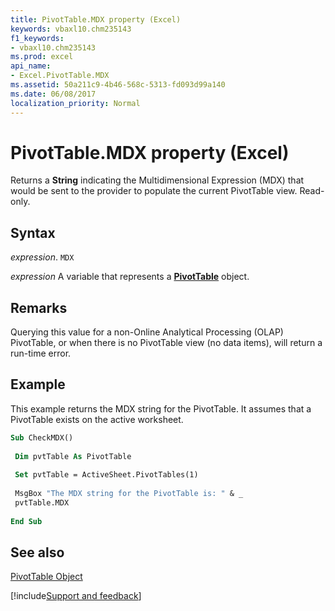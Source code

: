 ```yaml
---
title: PivotTable.MDX property (Excel)
keywords: vbaxl10.chm235143
f1_keywords:
- vbaxl10.chm235143
ms.prod: excel
api_name:
- Excel.PivotTable.MDX
ms.assetid: 50a211c9-4b46-568c-5313-fd093d99a140
ms.date: 06/08/2017
localization_priority: Normal
---
```



# PivotTable.MDX property (Excel)

Returns a  **String** indicating the Multidimensional Expression (MDX) that would be sent to the provider to populate the current PivotTable view. Read-only.


## Syntax

_expression_. `MDX`

_expression_ A variable that represents a **[PivotTable](Excel.PivotTable.md)** object.


## Remarks

Querying this value for a non-Online Analytical Processing (OLAP) PivotTable, or when there is no PivotTable view (no data items), will return a run-time error.


## Example

This example returns the MDX string for the PivotTable. It assumes that a PivotTable exists on the active worksheet.


```vb
Sub CheckMDX() 
 
 Dim pvtTable As PivotTable 
 
 Set pvtTable = ActiveSheet.PivotTables(1) 
 
 MsgBox "The MDX string for the PivotTable is: " & _ 
 pvtTable.MDX 
 
End Sub
```


## See also


[PivotTable Object](Excel.PivotTable.md)

[!include[Support and feedback](~/includes/feedback-boilerplate.md)]